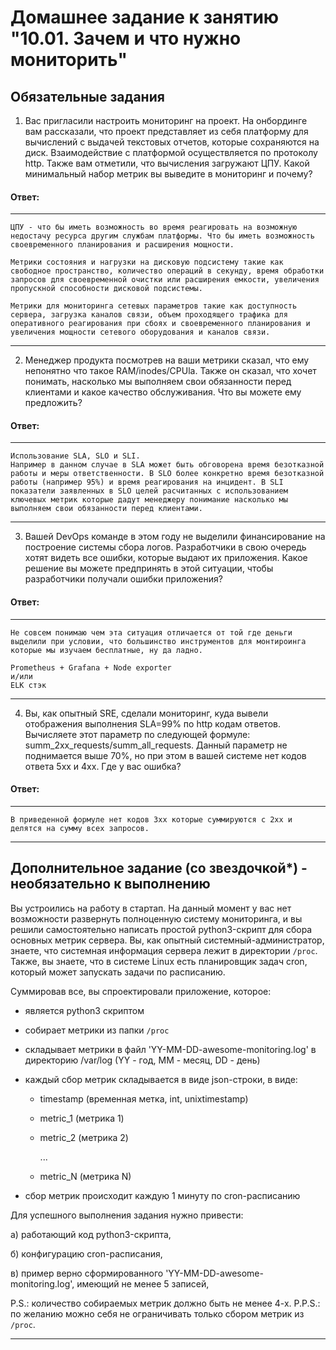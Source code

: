 # Домашнее задание к занятию "10.01. Зачем и что нужно мониторить"

## Обязательные задания

1. Вас пригласили настроить мониторинг на проект. На онбординге вам рассказали, что проект представляет из себя 
платформу для вычислений с выдачей текстовых отчетов, которые сохраняются на диск. Взаимодействие с платформой 
осуществляется по протоколу http. Также вам отметили, что вычисления загружают ЦПУ. Какой минимальный набор метрик вы
выведите в мониторинг и почему?

#### <b>Ответ</b>:
---
    ЦПУ - что бы иметь возможность во время реагировать на возможную недостачу ресурса другим службам платформы. Что бы иметь возможность своевременного планирования и расширения мощности.

    Метрики состояния и нагрузки на дисковую подсистему такие как свободное пространство, количество операций в секунду, время обработки запросов для своевременной очистки или расширения емкости, увеличения пропускной способности дисковой подсистемы.

    Метрики для мониторинга сетевых параметров такие как доступность сервера, загрузка каналов связи, объем проходящего трафика для оперативного реагирования при сбоях и своевременного планирования и увеличения мощности сетевого оборудования и каналов связи.

---

2. Менеджер продукта посмотрев на ваши метрики сказал, что ему непонятно что такое RAM/inodes/CPUla. Также он сказал, 
что хочет понимать, насколько мы выполняем свои обязанности перед клиентами и какое качество обслуживания. Что вы 
можете ему предложить?

#### <b>Ответ</b>:
---
    Использование SLA, SLO и SLI.
    Например в данном случае в SLA может быть обговорена время безотказной работы и меры ответственности. В SLO более конкретно время безотказной работы (например 95%) и время реагирования на инцидент. В SLI показатели заявленных в SLO целей расчитанных с использованием ключевых метрик которые дадут менеджеру понимание насколько мы выполняем свои обязанности перед клиентами.
---

3. Вашей DevOps команде в этом году не выделили финансирование на построение системы сбора логов. Разработчики в свою 
очередь хотят видеть все ошибки, которые выдают их приложения. Какое решение вы можете предпринять в этой ситуации, 
чтобы разработчики получали ошибки приложения?

#### <b>Ответ</b>:
---
    Не совсем понимаю чем эта ситуация отличается от той где деньги выделили при условии, что большинство инструментов для монтироинга которые мы изучаем бесплатные, ну да ладно.

    Prometheus + Grafana + Node exporter
    и/или
    ELK стэк
---

4. Вы, как опытный SRE, сделали мониторинг, куда вывели отображения выполнения SLA=99% по http кодам ответов. 
Вычисляете этот параметр по следующей формуле: summ_2xx_requests/summ_all_requests. Данный параметр не поднимается выше 
70%, но при этом в вашей системе нет кодов ответа 5xx и 4xx. Где у вас ошибка?

#### <b>Ответ</b>:
---
    В приведенной формуле нет кодов 3xx которые суммируются с 2xx и делятся на сумму всех запросов.
---

## Дополнительное задание (со звездочкой*) - необязательно к выполнению

Вы устроились на работу в стартап. На данный момент у вас нет возможности развернуть полноценную систему 
мониторинга, и вы решили самостоятельно написать простой python3-скрипт для сбора основных метрик сервера. Вы, как 
опытный системный-администратор, знаете, что системная информация сервера лежит в директории `/proc`. 
Также, вы знаете, что в системе Linux есть  планировщик задач cron, который может запускать задачи по расписанию.

Суммировав все, вы спроектировали приложение, которое:
- является python3 скриптом
- собирает метрики из папки `/proc`
- складывает метрики в файл 'YY-MM-DD-awesome-monitoring.log' в директорию /var/log 
(YY - год, MM - месяц, DD - день)
- каждый сбор метрик складывается в виде json-строки, в виде:
  + timestamp (временная метка, int, unixtimestamp)
  + metric_1 (метрика 1)
  + metric_2 (метрика 2)
  
     ...
     
  + metric_N (метрика N)
  
- сбор метрик происходит каждую 1 минуту по cron-расписанию

Для успешного выполнения задания нужно привести:

а) работающий код python3-скрипта,

б) конфигурацию cron-расписания,

в) пример верно сформированного 'YY-MM-DD-awesome-monitoring.log', имеющий не менее 5 записей,

P.S.: количество собираемых метрик должно быть не менее 4-х.
P.P.S.: по желанию можно себя не ограничивать только сбором метрик из `/proc`.

---